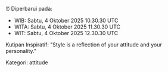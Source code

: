 ⏰ Diperbarui pada:
- WIB: Sabtu, 4 Oktober 2025 10.30.30 UTC
- WITA: Sabtu, 4 Oktober 2025 11.30.30 UTC
- WIT: Sabtu, 4 Oktober 2025 12.30.30 UTC

Kutipan Inspiratif:
"Style is a reflection of your attitude and your personality."


Kategori: attitude

